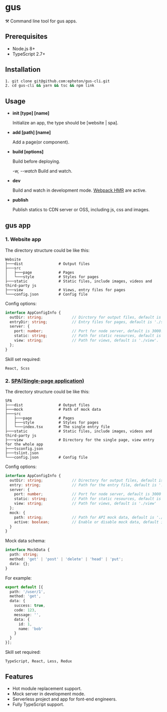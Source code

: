 # gus
⚒ Command line tool for gus apps.

## Prerequisites
- Node.js 8+
- TypeScript 2.7+

## Installation
```bash
1. git clone git@github.com:ephoton/gus-cli.git
2. cd gus-cli && yarn && tsc && npm link
```

## Usage
* **init [type] [name]**

  Initialize an app, the type should be [website | spa].

* **add [path] [name]**

  Add a page(or component).

* **build [options]**

  Build before deploying.

  *-w, --watch*  Build and watch.

* **dev**

  Build and watch in development mode. [Webpack HMR](https://webpack.github.io/docs/hot-module-replacement.html) are active.

* **publish**

  Publish statics to CDN server or OSS, including js, css and images.

## gus app

### 1. Website app

The directory structure could be like this:
```text
Website
├───dist                # Output files
├───src
│   ├───page            # Pages
│   └───style           # Styles for pages
├───static              # Static files, include images, videos and third-party js
├───view                # Views, entry files for pages
└───config.json         # Config file
```

Config options:
``` TypeScript
interface AppConfigInfo {
  outDir: string;             // Dirctory for output files, default is './dist'
  entryDir: string;           // Entry files for pages, default is './src/page'
  server: {
    port: number;             // Port for node server, default is 3000.
    static: string;           // Path for static resources, default is './static'
    view: string;             // Path for views, default is './view'.
  };
}
```

Skill set required:
```text
React, Scss
```

### 2. [SPA(Single-page application)](https://en.wikipedia.org/wiki/Single-page_application)

The directory structure could be like this:
```text
SPA
├───dist                # Output files
├───mock                # Path of mock data
├───src
│   ├───page            # Pages
│   ├───style           # Styles for pages
│   └───index.tsx       # The single entry file
├───static              # Static files, include images, videos and third-party js
├───view                # Directory for the single page, view entry for the whole app
├───tsconfig.json
├───tslint.json
└───config.json         # Config file
```

Config options:
``` TypeScript
interface AppConfigInfo {
  outDir: string;             // Directory for output files, default is './dist'
  entry: string;              // Path for the entry file, default is './src/index.tsx'
  server: {
    port: number;             // Port for node server, default is 3000
    static: string;           // Path for static resources, default is './static'
    view: string;             // Path for views, default is './view'
  };
  mock: {
    path: string;             // Path for API mock data, default is './mock'
    active: boolean;          // Enable or disable mock data, default is true
  }
}
```

Mock data schema:
```TypeScript
interface MockData {
  path: string;
  method: 'get' | 'post' | 'delete' | 'head' | 'put';
  data: {};
}
```
For example:
```TypeScript
export default [{
  path: '/user/1',
  method: 'get',
  data: {
    success: true,
    code: 123,
    message: '',
    data: {
      id: 1,
      name: 'bob'
    }
  }
}];
```

Skill set required:
```text
TypeScript, React, Less, Redux
```

## Features
- Hot module replacement support.
- Mock server in development mode.
- Serverless project and app for font-end engineers.
- Fully TypeScript support.
